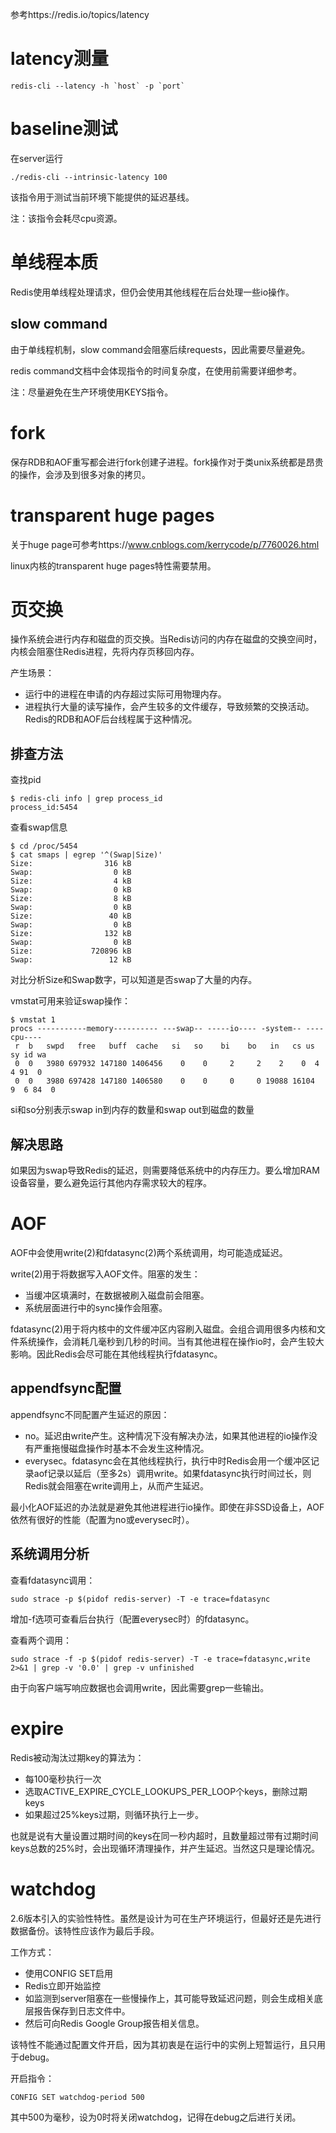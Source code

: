 参考https://redis.io/topics/latency

# latency测量

``` 
redis-cli --latency -h `host` -p `port` 
```

# baseline测试

在server运行
```
./redis-cli --intrinsic-latency 100
```

该指令用于测试当前环境下能提供的延迟基线。

注：该指令会耗尽cpu资源。

# 单线程本质

Redis使用单线程处理请求，但仍会使用其他线程在后台处理一些io操作。

## slow command

由于单线程机制，slow command会阻塞后续requests，因此需要尽量避免。

redis command文档中会体现指令的时间复杂度，在使用前需要详细参考。

注：尽量避免在生产环境使用KEYS指令。

# fork

保存RDB和AOF重写都会进行fork创建子进程。fork操作对于类unix系统都是昂贵的操作，会涉及到很多对象的拷贝。

# transparent huge pages

关于huge page可参考https://www.cnblogs.com/kerrycode/p/7760026.html

linux内核的transparent huge pages特性需要禁用。

# 页交换

操作系统会进行内存和磁盘的页交换。当Redis访问的内存在磁盘的交换空间时，内核会阻塞住Redis进程，先将内存页移回内存。

产生场景：
* 运行中的进程在申请的内存超过实际可用物理内存。
* 进程执行大量的读写操作，会产生较多的文件缓存，导致频繁的交换活动。Redis的RDB和AOF后台线程属于这种情况。

## 排查方法

查找pid
```
$ redis-cli info | grep process_id
process_id:5454
```

查看swap信息
```
$ cd /proc/5454
$ cat smaps | egrep '^(Swap|Size)'
Size:                316 kB
Swap:                  0 kB
Size:                  4 kB
Swap:                  0 kB
Size:                  8 kB
Swap:                  0 kB
Size:                 40 kB
Swap:                  0 kB
Size:                132 kB
Swap:                  0 kB
Size:             720896 kB
Swap:                 12 kB
```

对比分析Size和Swap数字，可以知道是否swap了大量的内存。

vmstat可用来验证swap操作：
```
$ vmstat 1
procs -----------memory---------- ---swap-- -----io---- -system-- ----cpu----
 r  b   swpd   free   buff  cache   si   so    bi    bo   in   cs us sy id wa
 0  0   3980 697932 147180 1406456    0    0     2     2    2    0  4  4 91  0
 0  0   3980 697428 147180 1406580    0    0     0     0 19088 16104  9  6 84  0
```

si和so分别表示swap in到内存的数量和swap out到磁盘的数量

## 解决思路

如果因为swap导致Redis的延迟，则需要降低系统中的内存压力。要么增加RAM设备容量，要么避免运行其他内存需求较大的程序。

# AOF

AOF中会使用write(2)和fdatasync(2)两个系统调用，均可能造成延迟。

write(2)用于将数据写入AOF文件。阻塞的发生：
* 当缓冲区填满时，在数据被刷入磁盘前会阻塞。
* 系统层面进行中的sync操作会阻塞。

fdatasync(2)用于将内核中的文件缓冲区内容刷入磁盘。会组合调用很多内核和文件系统操作，会消耗几毫秒到几秒的时间。当有其他进程在操作io时，会产生较大影响。因此Redis会尽可能在其他线程执行fdatasync。

## appendfsync配置

appendfsync不同配置产生延迟的原因：
* no。延迟由write产生。这种情况下没有解决办法，如果其他进程的io操作没有严重拖慢磁盘操作时基本不会发生这种情况。
* everysec。fdatasync会在其他线程执行，执行中时Redis会用一个缓冲区记录aof记录以延后（至多2s）调用write。如果fdatasync执行时间过长，则Redis就会阻塞在write调用上，从而产生延迟。

最小化AOF延迟的办法就是避免其他进程进行io操作。即使在非SSD设备上，AOF依然有很好的性能（配置为no或everysec时）。

## 系统调用分析

查看fdatasync调用：
```
sudo strace -p $(pidof redis-server) -T -e trace=fdatasync
```

增加-f选项可查看后台执行（配置everysec时）的fdatasync。

查看两个调用：
```
sudo strace -f -p $(pidof redis-server) -T -e trace=fdatasync,write 2>&1 | grep -v '0.0' | grep -v unfinished
```

由于向客户端写响应数据也会调用write，因此需要grep一些输出。

# expire

Redis被动淘汰过期key的算法为：
* 每100毫秒执行一次
* 选取ACTIVE_EXPIRE_CYCLE_LOOKUPS_PER_LOOP个keys，删除过期keys
* 如果超过25%keys过期，则循环执行上一步。

也就是说有大量设置过期时间的keys在同一秒内超时，且数量超过带有过期时间keys总数的25%时，会出现循环清理操作，并产生延迟。当然这只是理论情况。

# watchdog

2.6版本引入的实验性特性。虽然是设计为可在生产环境运行，但最好还是先进行数据备份。该特性应该作为最后手段。

工作方式：
* 使用CONFIG SET启用
* Redis立即开始监控
* 如监测到server阻塞在一些慢操作上，其可能导致延迟问题，则会生成相关底层报告保存到日志文件中。
* 然后可向Redis Google Group报告相关信息。

该特性不能通过配置文件开启，因为其初衷是在运行中的实例上短暂运行，且只用于debug。

开启指令：
```
CONFIG SET watchdog-period 500
```

其中500为毫秒，设为0时将关闭watchdog，记得在debug之后进行关闭。